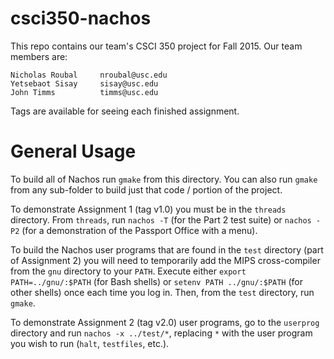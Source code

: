 # csci350-nachos

This repo contains our team's CSCI 350 project for Fall 2015. Our team members are:

    Nicholas Roubal     nroubal@usc.edu
    Yetsebaot Sisay     sisay@usc.edu
    John Timms          timms@usc.edu

Tags are available for seeing each finished assignment.

# General Usage

To build all of Nachos run `gmake` from this directory. You can also run `gmake` from any sub-folder to build just that code / portion of the project.

To demonstrate Assignment 1 (tag v1.0) you must be in the `threads` directory. From `threads`, run `nachos -T` (for the Part 2 test suite) or `nachos -P2` (for a demonstration of the Passport Office with a menu).

To build the Nachos user programs that are found in the `test` directory (part of Assignment 2) you will need to temporarily add the MIPS cross-compiler from the `gnu` directory to your `PATH`. Execute either `export PATH=../gnu/:$PATH` (for Bash shells) or `setenv PATH ../gnu/:$PATH` (for other shells) once each time you log in. Then, from the `test` directory, run `gmake`.

To demonstrate Assignment 2 (tag v2.0) user programs, go to the `userprog` directory and run `nachos -x ../test/*`, replacing `*` with the user program you wish to run (`halt`, `testfiles`, etc.).
